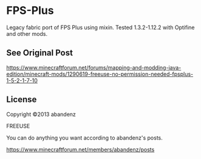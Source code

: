 # FPS-Plus
Legacy fabric port of FPS Plus using mixin. Tested 1.3.2-1.12.2 with Optifine and other mods.

## See Original Post

https://www.minecraftforum.net/forums/mapping-and-modding-java-edition/minecraft-mods/1290619-freeuse-no-permission-needed-fpsplus-1-5-2-1-7-10

## License
Copyright ©2013 abandenz

FREEUSE

You can do anything you want according to abandenz's posts.

https://www.minecraftforum.net/members/abandenz/posts
